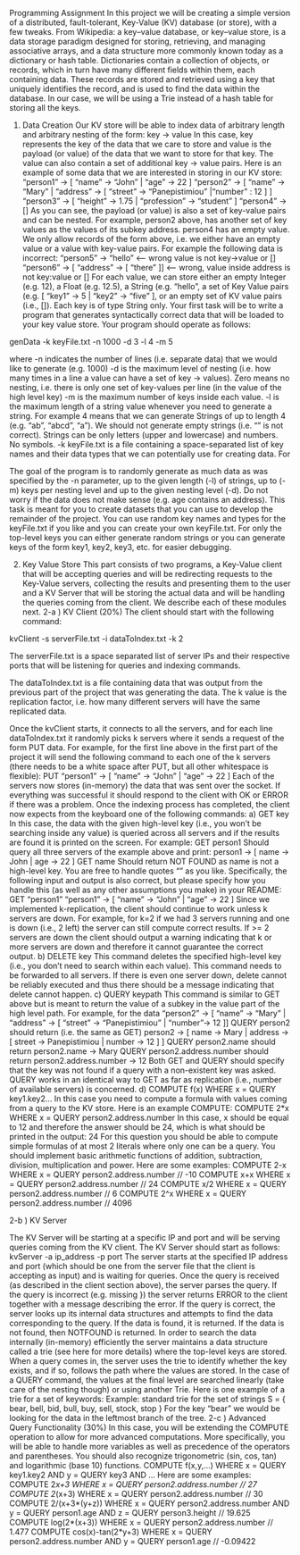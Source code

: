 


Programming Assignment
In this project we will be creating a simple version of a distributed, fault-tolerant, Key-Value (KV)
database (or store), with a few tweaks. From Wikipedia: a key–value database, or key–value store, is a
data storage paradigm designed for storing, retrieving, and managing associative arrays, and a data
structure more commonly known today as a dictionary or hash table. Dictionaries contain a collection of
objects, or records, which in turn have many different fields within them, each containing data. These
records are stored and retrieved using a key that uniquely identifies the record, and is used to find the
data within the database. In our case, we will be using a Trie instead of a hash table for storing all the
keys.


1. Data Creation 
Our KV store will be able to index data of arbitrary length and arbitrary nesting of the form:
key -> value
In this case, key represents the key of the data that we care to store and value is the payload (or
value) of the data that we want to store for that key. The value can also contain a set of additional
key -> value pairs. Here is an example of some data that we are interested in storing in our KV
store:
“person1” -> [ “name” -> “John” | “age” -> 22 ]
“person2” -> [ “name” -> “Mary” | “address” -> [ “street” -> “Panepistimiou” |“number” : 12 ] ]
“person3” -> [ “height” -> 1.75 | “profession” -> “student” ]
“person4” -> []
As you can see, the payload (or value) is also a set of key-value pairs and can be nested. For example,
person2 above, has another set of key values as the values of its subkey address. person4 has an
empty value. We only allow records of the form above, i.e. we either have an empty value or a value
with key-value pairs. For example the following data is incorrect:
“person5” -> “hello” <-- wrong value is not key->value or []
“person6” -> [ “address” -> [ “there” ]] <-- wrong, value inside address is not key:value or []
For each value, we can store either an empty Integer (e.g. 12), a Float (e.g. 12.5), a String (e.g.
“hello”, a set of Key Value pairs (e.g. [ “key1” -> 5 | “key2” -> “five” ], or an empty set of
KV value pairs (i.e., []). Each key is of type String only.
Your first task will be to write a program that generates syntactically correct data that will be loaded to
your key value store. Your program should operate as follows:

genData -k keyFile.txt -n 1000 -d 3 -l 4 -m 5

where
-n indicates the number of lines (i.e. separate data) that we would like to generate (e.g. 1000)
-d is the maximum level of nesting (i.e. how many times in a line a value can have a set of key ->
values). Zero means no nesting, i.e. there is only one set of key-values per line (in the value of the
high level key)
-m is the maximum number of keys inside each value.
-l is the maximum length of a string value whenever you need to generate a string. For example 4
means that we can generate Strings of up to length 4 (e.g. “ab”, “abcd”, “a”). We should not generate
empty strings (i.e. “” is not correct). Strings can be only letters (upper and lowercase) and numbers. No
symbols.
-k keyFile.txt is a file containing a space-separated list of key names and their data types that we
can potentially use for creating data. For 

The goal of the program is to randomly generate as much data as was specified by the -n parameter, up
to the given length (-l) of strings, up to (-m) keys per nesting level and up to the given nesting level
(-d). Do not worry if the data does not make sense (e.g. age contains an address). This task is meant for
you to create datasets that you can use to develop the remainder of the project. You can use random
key names and types for the keyFile.txt if you like and you can create your own keyFile.txt. For only
the top-level keys you can either generate random strings or you can generate keys of the form key1,
key2, key3, etc. for easier debugging.


2. Key Value Store 
This part consists of two programs, a Key-Value client that will be accepting queries and will be
redirecting requests to the Key-Value servers, collecting the results and presenting them to the user
and a KV Server that will be storing the actual data and will be handling the queries coming from the
client. We describe each of these modules next.
2-a ) KV Client (20%)
The client should start with the following command:

kvClient -s serverFile.txt -i dataToIndex.txt -k 2

The serverFile.txt is a space separated list of server IPs and their respective ports that will be
listening for queries and indexing commands. 


The dataToIndex.txt is a file containing data that was output from the previous part of the project
that was generating the data.
The k value is the replication factor, i.e. how many different servers will have the same replicated
data.

Once the kvClient starts, it connects to all the servers, and for each line dataToIndex.txt it
randomly picks k servers where it sends a request of the form PUT data. For example, for the first line
above in the first part of the project it will send the following command to each one of the k servers
(there needs to be a white space after PUT, but all other whitespace is flexible):
PUT “person1” -> [ “name” -> “John” | “age” -> 22 ]
Each of the servers now stores (in-memory) the data that was sent over the socket. If everything was
successful it should respond to the client with OK or ERROR if there was a problem.
Once the indexing process has completed, the client now expects from the keyboard one of the
following commands:
a) GET key
In this case, the data with the given high-level key (i.e., you won’t be searching inside any value) is
queried across all servers and if the results are found it is printed on the screen. For example:
GET person1
Should query all three servers of the example above and print:
person1 -> [ name -> John | age -> 22 ]
GET name
Should return NOT FOUND as name is not a high-level key.
You are free to handle quotes “” as you like. Specifically, the following input and output is also
correct, but please specify how you handle this (as well as any other assumptions you make) in your
README:
GET “person1”
“person1” -> [ “name” -> “John” | “age” -> 22 ]
Since we implemented k-replication, the client should continue to work unless k servers are down. For
example, for k=2 if we had 3 servers running and one is down (i.e., 2 left) the server can still compute
correct results. If >= 2 servers are down the client should output a warning indicating that k or more
servers are down and therefore it cannot guarantee the correct output.
b) DELETE key
This command deletes the specified high-level key (i.e., you don’t need to search within each value).
This command needs to be forwarded to all servers. If there is even one server down, delete cannot be
reliably executed and thus there should be a message indicating that delete cannot happen.
c) QUERY keypath
This command is similar to GET above but is meant to return the value of a subkey in the value part of
the high level path. For example, for the data
“person2” -> [ “name” -> “Mary” | “address” -> [ “street” -> “Panepistimiou” | “number”-> 12 ]]
QUERY person2
should return (i.e. the same as GET)
person2 -> [ name -> Mary | address -> [ street -> Panepistimiou | number -> 12 ] ]
QUERY person2.name
should return
person2.name -> Mary
QUERY person2.address.number
should return
person2.address.number -> 12
Both GET and QUERY should specify that the key was not found if a query with a non-existent key was
asked. QUERY works in an identical way to GET as far as replication (i.e., number of available servers)
is concerned.
d) COMPUTE f(x) WHERE x = QUERY key1.key2…
In this case you need to compute a formula with values coming from a query to the KV store. Here is an
example COMPUTE:
COMPUTE 2*x WHERE x = QUERY person2.address.number
In this case, x should be equal to 12 and therefore the answer should be 24, which is what should be
printed in the output:
24
For this question you should be able to compute simple formulas of at most 2 literals where only one
can be a query. You should implement basic arithmetic functions of addition, subtraction, division,
multiplication and power. Here are some examples:
COMPUTE 2-x WHERE x = QUERY person2.address.number // -10
COMPUTE x+x WHERE x = QUERY person2.address.number // 24
COMPUTE x/2 WHERE x = QUERY person2.address.number // 6
COMPUTE 2^x WHERE x = QUERY person2.address.number // 4096

2-b ) KV Server 

The KV Server will be starting at a specific IP and port and will be serving queries coming from the KV
client. The KV Server should start as follows:
kvServer -a ip_address -p port
The server starts at the specified IP address and port (which should be one from the server file that the
client is accepting as input) and is waiting for queries. Once the query is received (as described in the
client section above), the server parses the query. If the query is incorrect (e.g. missing }) the server
returns ERROR to the client together with a message describing the error. If the query is correct, the
server looks up its internal data structures and attempts to find the data corresponding to the query. If
the data is found, it is returned. If the data is not found, then NOTFOUND is returned.
In order to search the data internally (in-memory) efficiently the server maintains a data structure
called a trie (see here for more details) where the top-level keys are stored. When a query comes in,
the server uses the trie to identify whether the key exists, and if so, follows the path where the values
are stored. In the case of a QUERY command, the values at the final level are searched linearly (take
care of the nesting though) or using another Trie.
Here is one example of a trie for a set of keywords:
Example: standard trie for the set of strings
S = { bear, bell, bid, bull, buy, sell, stock, stop }
For the key “bear” we would be looking for the data in the leftmost branch of the tree.
2-c ) Advanced Query Functionality (30%)
In this case, you will be extending the COMPUTE operation to allow for more advanced computations.
More specifically, you will be able to handle more variables as well as precedence of the operators and
parentheses. You should also recognize trigonometric (sin, cos, tan) and logarithmic (base 10)
functions.
COMPUTE f(x,y,...) WHERE x = QUERY key1.key2 AND y = QUERY key3 AND …
Here are some examples:
COMPUTE 2*x+3 WHERE x = QUERY person2.address.number // 27
COMPUTE 2*(x+3) WHERE x = QUERY person2.address.number // 30
COMPUTE 2/(x+3*(y+z)) WHERE x = QUERY person2.address.number AND
y = QUERY person1.age AND
z = QUERY person3.height // 19.625
COMPUTE log(2*(x+3)) WHERE x = QUERY person2.address.number // 1.477
COMPUTE cos(x)-tan(2*y+3) WHERE x = QUERY person2.address.number AND
y = QUERY person1.age // -0.09422
